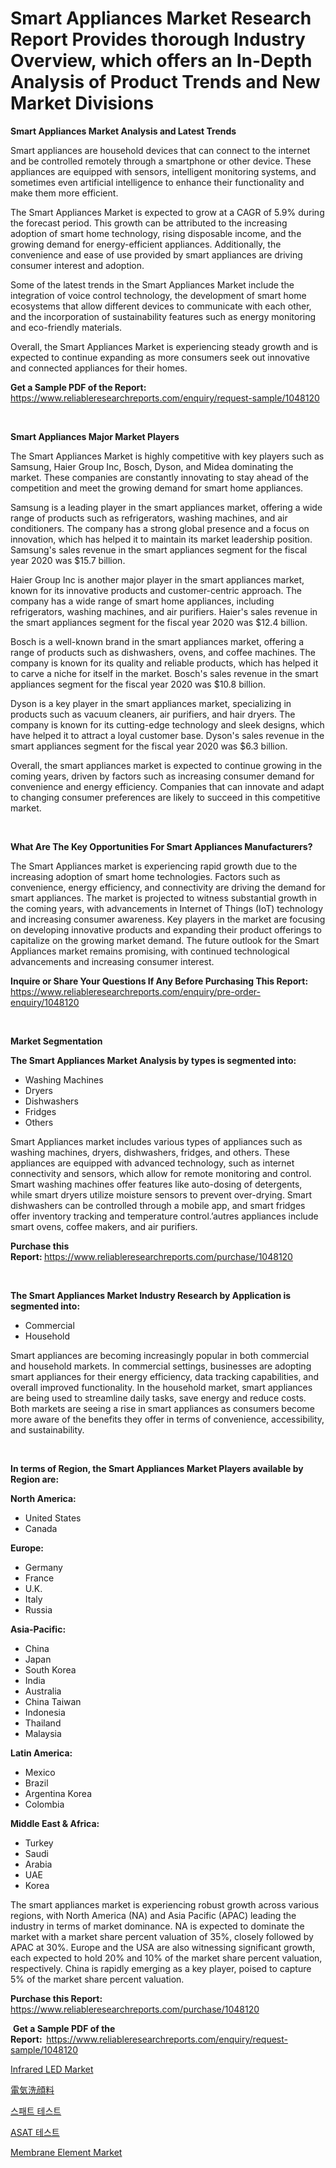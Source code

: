 <p><h1>Smart Appliances Market Research Report Provides thorough Industry Overview, which offers an In-Depth Analysis of Product Trends and New Market Divisions</h1></p><p><strong>Smart Appliances Market Analysis and Latest Trends</strong></p>
<p><p>Smart appliances are household devices that can connect to the internet and be controlled remotely through a smartphone or other device. These appliances are equipped with sensors, intelligent monitoring systems, and sometimes even artificial intelligence to enhance their functionality and make them more efficient.</p><p>The Smart Appliances Market is expected to grow at a CAGR of 5.9% during the forecast period. This growth can be attributed to the increasing adoption of smart home technology, rising disposable income, and the growing demand for energy-efficient appliances. Additionally, the convenience and ease of use provided by smart appliances are driving consumer interest and adoption.</p><p>Some of the latest trends in the Smart Appliances Market include the integration of voice control technology, the development of smart home ecosystems that allow different devices to communicate with each other, and the incorporation of sustainability features such as energy monitoring and eco-friendly materials.</p><p>Overall, the Smart Appliances Market is experiencing steady growth and is expected to continue expanding as more consumers seek out innovative and connected appliances for their homes.</p></p>
<p><strong>Get a Sample PDF of the Report:&nbsp;</strong> <a href="https://www.reliableresearchreports.com/enquiry/request-sample/1048120">https://www.reliableresearchreports.com/enquiry/request-sample/1048120</a></p>
<p>&nbsp;</p>
<p><strong>Smart Appliances Major Market Players</strong></p>
<p><p>The Smart Appliances Market is highly competitive with key players such as Samsung, Haier Group Inc, Bosch, Dyson, and Midea dominating the market. These companies are constantly innovating to stay ahead of the competition and meet the growing demand for smart home appliances.</p><p>Samsung is a leading player in the smart appliances market, offering a wide range of products such as refrigerators, washing machines, and air conditioners. The company has a strong global presence and a focus on innovation, which has helped it to maintain its market leadership position. Samsung's sales revenue in the smart appliances segment for the fiscal year 2020 was $15.7 billion.</p><p>Haier Group Inc is another major player in the smart appliances market, known for its innovative products and customer-centric approach. The company has a wide range of smart home appliances, including refrigerators, washing machines, and air purifiers. Haier's sales revenue in the smart appliances segment for the fiscal year 2020 was $12.4 billion.</p><p>Bosch is a well-known brand in the smart appliances market, offering a range of products such as dishwashers, ovens, and coffee machines. The company is known for its quality and reliable products, which has helped it to carve a niche for itself in the market. Bosch's sales revenue in the smart appliances segment for the fiscal year 2020 was $10.8 billion.</p><p>Dyson is a key player in the smart appliances market, specializing in products such as vacuum cleaners, air purifiers, and hair dryers. The company is known for its cutting-edge technology and sleek designs, which have helped it to attract a loyal customer base. Dyson's sales revenue in the smart appliances segment for the fiscal year 2020 was $6.3 billion.</p><p>Overall, the smart appliances market is expected to continue growing in the coming years, driven by factors such as increasing consumer demand for convenience and energy efficiency. Companies that can innovate and adapt to changing consumer preferences are likely to succeed in this competitive market.</p></p>
<p>&nbsp;</p>
<p><strong>What Are The Key Opportunities For Smart Appliances Manufacturers?</strong></p>
<p><p>The Smart Appliances market is experiencing rapid growth due to the increasing adoption of smart home technologies. Factors such as convenience, energy efficiency, and connectivity are driving the demand for smart appliances. The market is projected to witness substantial growth in the coming years, with advancements in Internet of Things (IoT) technology and increasing consumer awareness. Key players in the market are focusing on developing innovative products and expanding their product offerings to capitalize on the growing market demand. The future outlook for the Smart Appliances market remains promising, with continued technological advancements and increasing consumer interest.</p></p>
<p><strong>Inquire or Share Your Questions If Any Before Purchasing This Report:</strong> <a href="https://www.reliableresearchreports.com/enquiry/pre-order-enquiry/1048120">https://www.reliableresearchreports.com/enquiry/pre-order-enquiry/1048120</a></p>
<p>&nbsp;</p>
<p><strong>Market Segmentation</strong></p>
<p><strong>The Smart Appliances Market Analysis by types is segmented into:</strong></p>
<p><ul><li>Washing Machines</li><li>Dryers</li><li>Dishwashers</li><li>Fridges</li><li>Others</li></ul></p>
<p><p>Smart Appliances market includes various types of appliances such as washing machines, dryers, dishwashers, fridges, and others. These appliances are equipped with advanced technology, such as internet connectivity and sensors, which allow for remote monitoring and control. Smart washing machines offer features like auto-dosing of detergents, while smart dryers utilize moisture sensors to prevent over-drying. Smart dishwashers can be controlled through a mobile app, and smart fridges offer inventory tracking and temperature control.’autres appliances include smart ovens, coffee makers, and air purifiers.</p></p>
<p><strong>Purchase this Report:&nbsp;</strong><a href="https://www.reliableresearchreports.com/purchase/1048120">https://www.reliableresearchreports.com/purchase/1048120</a></p>
<p>&nbsp;</p>
<p><strong>The Smart Appliances Market Industry Research by Application is segmented into:</strong></p>
<p><ul><li>Commercial</li><li>Household</li></ul></p>
<p><p>Smart appliances are becoming increasingly popular in both commercial and household markets. In commercial settings, businesses are adopting smart appliances for their energy efficiency, data tracking capabilities, and overall improved functionality. In the household market, smart appliances are being used to streamline daily tasks, save energy and reduce costs. Both markets are seeing a rise in smart appliances as consumers become more aware of the benefits they offer in terms of convenience, accessibility, and sustainability.</p></p>
<p>&nbsp;</p>
<p><strong>In terms of Region, the Smart Appliances Market Players available by Region are:</strong></p>
<p>
    <p> <strong> North America: </strong>
        <ul>
            <li>United States</li>
            <li>Canada</li>
        </ul>
        </p> 
    <p> <strong> Europe: </strong>
        <ul>
            <li>Germany</li>
            <li>France</li>
            <li>U.K.</li>
            <li>Italy</li>
            <li>Russia</li>
        </ul>
        </p> 
    <p> <strong> Asia-Pacific: </strong>
        <ul>
            <li>China</li>
            <li>Japan</li>
            <li>South Korea</li>
            <li>India</li>
            <li>Australia</li>
            <li>China Taiwan</li>
            <li>Indonesia</li>
            <li>Thailand</li>
            <li>Malaysia</li>
        </ul>
        </p> 
    <p> <strong> Latin America: </strong>
        <ul>
            <li>Mexico</li>
            <li>Brazil</li>
            <li>Argentina Korea</li>
            <li>Colombia</li>
        </ul>
        </p> 
    <p> <strong> Middle East & Africa: </strong>
        <ul>
            <li>Turkey</li>
            <li>Saudi</li>
            <li>Arabia</li>
            <li>UAE</li>
            <li>Korea</li>
        </ul>
    </p>
    </p>
<p><p>The smart appliances market is experiencing robust growth across various regions, with North America (NA) and Asia Pacific (APAC) leading the industry in terms of market dominance. NA is expected to dominate the market with a market share percent valuation of 35%, closely followed by APAC at 30%. Europe and the USA are also witnessing significant growth, each expected to hold 20% and 10% of the market share percent valuation, respectively. China is rapidly emerging as a key player, poised to capture 5% of the market share percent valuation.</p></p>
<p><strong>Purchase this Report: </strong><a href="https://www.reliableresearchreports.com/purchase/1048120">https://www.reliableresearchreports.com/purchase/1048120</a></p>
<p>&nbsp;<strong>Get a Sample PDF of the Report:&nbsp;&nbsp;</strong><a href="https://www.reliableresearchreports.com/enquiry/request-sample/1048120">https://www.reliableresearchreports.com/enquiry/request-sample/1048120</a></p>
<p><strong></strong></p>
<p><p><a href="https://github.com/prosalinda88/Market-Research-Report-List-3/blob/main/infrared-led-market.md">Infrared LED Market</a></p><p><a href="https://medium.com/@rylanaufman56456/%E9%9B%BB%E5%8B%95%E3%83%95%E3%82%A7%E3%82%A4%E3%82%B7%E3%83%A3%E3%83%AB%E3%82%AF%E3%83%AC%E3%83%B3%E3%82%B6%E3%83%BC%E5%B8%82%E5%A0%B4%E3%81%AE%E8%A6%8F%E6%A8%A1%E3%81%AF-%E3%82%B0%E3%83%AD%E3%83%BC%E3%83%90%E3%83%AB%E7%94%A3%E6%A5%AD%E3%81%AB%E3%81%8A%E3%81%91%E3%82%8B%E6%9C%80%E8%89%AF%E3%81%AE%E3%83%9E%E3%83%BC%E3%82%B1%E3%83%86%E3%82%A3%E3%83%B3%E3%82%B0%E3%83%81%E3%83%A3%E3%83%8D%E3%83%AB%E3%82%92%E6%98%8E%E3%82%89%E3%81%8B%E3%81%AB%E3%81%97%E3%81%BE%E3%81%99-9fb6e0b7f46d">電気洗顔料</a></p><p><a href="https://github.com/bunxhcci35271755/Market-Research-Report-List-1/blob/main/19780689448.md">스패트 테스트</a></p><p><a href="https://github.com/fredrickeglers/Market-Research-Report-List-1/blob/main/69472279449.md">ASAT 테스트</a></p><p><a href="https://github.com/globismark/Market-Research-Report-List-2/blob/main/membrane-element-market.md">Membrane Element Market</a></p></p>